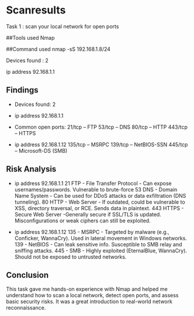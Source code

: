 # Scanresults
Task 1 : 
scan  your local network for open ports

##Tools used
Nmap

##Command used 
nmap -sS 192.168.1.8/24

Devices found : 2

ip address 92.168.1.1
  
## Findings
- Devices found: 2
- ip address 92.168.1.1
- Common open ports:
  21/tcp – FTP 
  53/tcp – DNS 
  80/tcp – HTTP 
  443/tcp – HTTPS
  
- ip address 92.168.1.12
  135/tcp – MSRPC
  139/tcp – NetBIOS-SSN
  445/tcp – Microsoft-DS (SMB)

## Risk Analysis
- ip address 92.168.1.1
21	FTP	- File Transfer Protocol - Can expose usernames/passwords. Vulnerable to brute-force 
53	DNS	- Domain Name System	- Can be used for DDoS attacks or data exfiltration (DNS tunneling).
80	HTTP - Web Server	- If outdated, could be vulnerable to XSS, directory traversal, or RCE. Sends data in plaintext.
443	HTTPS	- Secure Web Server	-Generally secure if SSL/TLS is updated. Misconfigurations or weak ciphers can still be exploited.
  
 - ip address 92.168.1.12
 135 - MSRPC - Targeted by malware (e.g., Conficker, WannaCry). Used in lateral movement in Windows networks.
 139 - NetBIOS	-	Can leak sensitive info. Susceptible to SMB relay and sniffing attacks.
 445 - SMB	-	Highly exploited (EternalBlue, WannaCry). Should not be exposed to untrusted networks.


## Conclusion
This task gave me hands-on experience with Nmap and helped me understand how to scan a local network, detect open ports, and assess basic security risks. It was a great introduction to real-world network reconnaissance.



